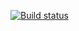 [![Build status](https://ci.appveyor.com/api/projects/status/hefcx8388xmwbo2r?svg=true)](https://ci.appveyor.com/project/Kirillaxenov/homeworkauto1-2)
